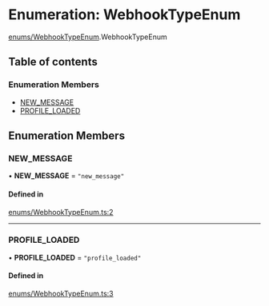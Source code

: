 # Enumeration: WebhookTypeEnum

[enums/WebhookTypeEnum](../wiki/enums.WebhookTypeEnum).WebhookTypeEnum

## Table of contents

### Enumeration Members

- [NEW\_MESSAGE](../wiki/enums.WebhookTypeEnum.WebhookTypeEnum#new_message)
- [PROFILE\_LOADED](../wiki/enums.WebhookTypeEnum.WebhookTypeEnum#profile_loaded)

## Enumeration Members

### NEW\_MESSAGE

• **NEW\_MESSAGE** = ``"new_message"``

#### Defined in

[enums/WebhookTypeEnum.ts:2](https://github.com/digitalchat-ru/digitalchat-vk-collector/blob/7600e40/src/enums/WebhookTypeEnum.ts#L2)

___

### PROFILE\_LOADED

• **PROFILE\_LOADED** = ``"profile_loaded"``

#### Defined in

[enums/WebhookTypeEnum.ts:3](https://github.com/digitalchat-ru/digitalchat-vk-collector/blob/7600e40/src/enums/WebhookTypeEnum.ts#L3)

